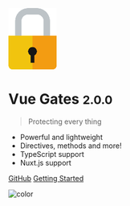 ![logo](_media/logo.png)

# Vue Gates <small>2.0.0</small>

> Protecting every thing

- Powerful and lightweight
- Directives, methods and more!
- TypeScript support
- Nuxt.js support

[GitHub](https://github.com/williamcruzme/laravel-permissions)
[Getting Started](/installation/quickstart)

<!-- background color -->

![color](#f0f0f0)
